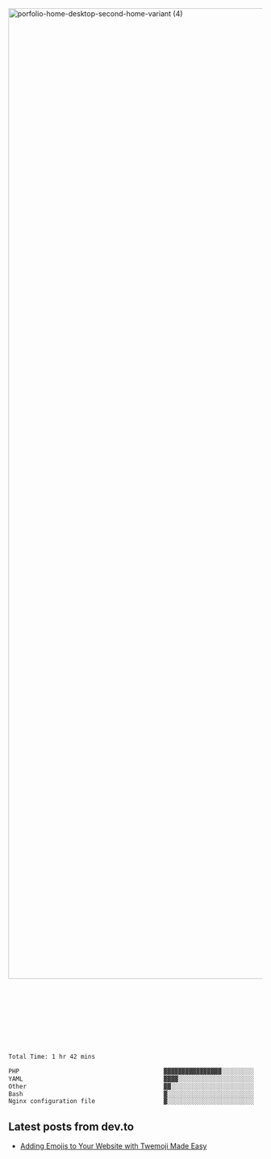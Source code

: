 <img width="1920" alt="porfolio-home-desktop-second-home-variant (4)" src="https://user-images.githubusercontent.com/44812120/231556360-1ee1d327-1a45-4bda-a93d-dd32a34149e4.png">
 
 
 
 
 
 <br><br><br><br><br><br><br>
<!--START_SECTION:waka-->

```txt
Total Time: 1 hr 42 mins

PHP                                        ▓▓▓▓▓▓▓▓▓▓▓▓▓▓▓▓░░░░░░░░░   65.89 %
YAML                                       ▓▓▓▓░░░░░░░░░░░░░░░░░░░░░   17.82 %
Other                                      ▓▓░░░░░░░░░░░░░░░░░░░░░░░   08.19 %
Bash                                       ▓░░░░░░░░░░░░░░░░░░░░░░░░   05.93 %
Nginx configuration file                   ▓░░░░░░░░░░░░░░░░░░░░░░░░   02.17 %
```

<!--END_SECTION:waka-->

## Latest posts from dev.to
<!-- MEDIUM-STORY-LIST:START -->
- [Adding Emojis to Your Website with Twemoji Made Easy](https://dev.to/danielsebesta/adding-emojis-to-your-website-with-twemoji-made-easy-mc8)
<!-- MEDIUM-STORY-LIST:END -->

